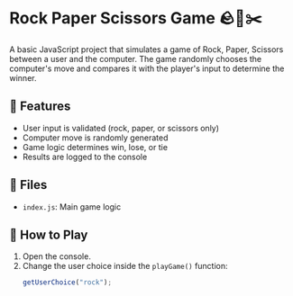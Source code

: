 # Rock Paper Scissors Game 🪨📄✂️

A basic JavaScript project that simulates a game of Rock, Paper, Scissors between a user and the computer. The game randomly chooses the computer's move and compares it with the player's input to determine the winner.

## 🧠 Features

- User input is validated (rock, paper, or scissors only)
- Computer move is randomly generated
- Game logic determines win, lose, or tie
- Results are logged to the console

## 📂 Files

- `index.js`: Main game logic

## 🚀 How to Play

1. Open the console.
2. Change the user choice inside the `playGame()` function:
   ```js
   getUserChoice("rock");
